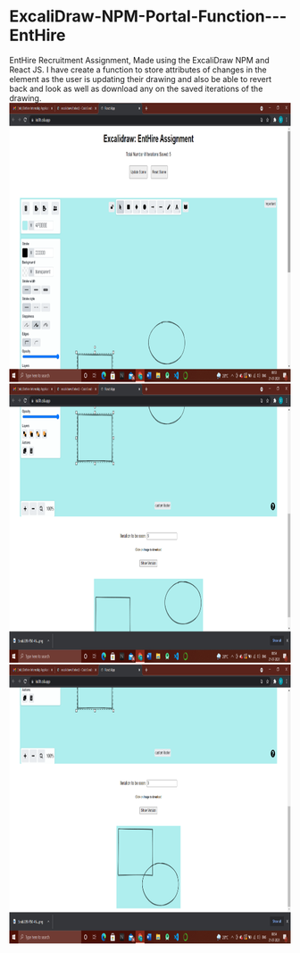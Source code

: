 # ExcaliDraw-NPM-Portal-Function---EntHire
EntHire Recruitment Assignment, Made using the ExcaliDraw NPM and React JS. I have create a function to store attributes of changes in the element as the user is updating their
drawing and also be able to revert back and look as well as download any on the saved iterations of the drawing.<br>
<img src="Images/Screenshot (198).png" width="900" height="500">
<img src="Images/Screenshot (199).png" width="900" height="500">
<img src="Images/Screenshot (200).png" width="900" height="500">
